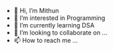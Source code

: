 - 👋 Hi, I’m Mithun
- 👀 I’m interested in Programming
- 🌱 I’m currently learning DSA 
- 💞️ I’m looking to collaborate on ...
- 📫 How to reach me ...

<!---
Mithun055/Mithun055 is a ✨ special ✨ repository because its `README.md` (this file) appears on your GitHub profile.
You can click the Preview link to take a look at your changes.
--->
